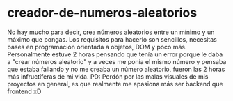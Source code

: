 # creador-de-numeros-aleatorios
No hay mucho para decir, crea números aleatorios entre un mínimo y un máximo que pongas.
Los requisitos para hacerlo son sencillos, necesitas bases en programación orientada a objetos, DOM y poco más.
Personalmente estuve 2 horas pensando que tenía un error porque le daba a "crear números aleatorio" y a veces me ponía el mismo número y pensaba que estaba fallando y no me creaba un número aleatorio, fueron las 2 horas más infructíferas de mi vida.
PD: Perdón por las malas visuales de mis proyectos en general, es que realmente me apasiona más ser backend que frontend xD
